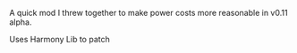 A quick mod I threw together to make power costs more reasonable in v0.11 alpha. 

Uses Harmony Lib to patch
